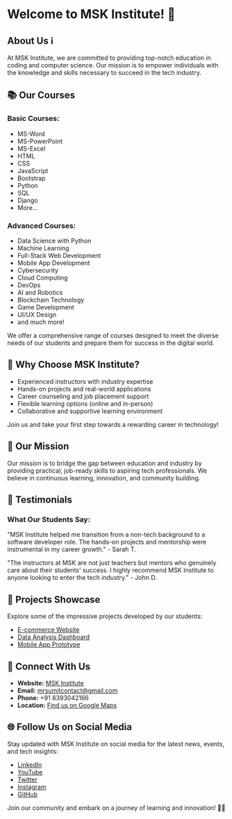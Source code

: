 # Welcome to MSK Institute! 🚀

## About Us ℹ️

At MSK Institute, we are committed to providing top-notch education in coding and computer science. Our mission is to empower individuals with the knowledge and skills necessary to succeed in the tech industry.

## 📚 Our Courses

### Basic Courses:
- MS-Word
- MS-PowerPoint
- MS-Excel
- HTML
- CSS
- JavaScript
- Bootstrap
- Python
- SQL
- Django
- More...

### Advanced Courses:
- Data Science with Python
- Machine Learning
- Full-Stack Web Development
- Mobile App Development
- Cybersecurity
- Cloud Computing
- DevOps
- AI and Robotics
- Blockchain Technology
- Game Development
- UI/UX Design
- and much more!

We offer a comprehensive range of courses designed to meet the diverse needs of our students and prepare them for success in the digital world.

## 🌟 Why Choose MSK Institute?

- Experienced instructors with industry expertise
- Hands-on projects and real-world applications
- Career counseling and job placement support
- Flexible learning options (online and in-person)
- Collaborative and supportive learning environment

Join us and take your first step towards a rewarding career in technology!

## 🎯 Our Mission

Our mission is to bridge the gap between education and industry by providing practical, job-ready skills to aspiring tech professionals. We believe in continuous learning, innovation, and community building.

## 💬 Testimonials

### What Our Students Say:

"MSK Institute helped me transition from a non-tech background to a software developer role. The hands-on projects and mentorship were instrumental in my career growth." - Sarah T.

"The instructors at MSK are not just teachers but mentors who genuinely care about their students' success. I highly recommend MSK Institute to anyone looking to enter the tech industry." - John D.

## 🚀 Projects Showcase

Explore some of the impressive projects developed by our students:

- [E-commerce Website](https://github.com/mskinstitute/e-commerce)
- [Data Analysis Dashboard](https://github.com/mskinstitute/data-analysis)
- [Mobile App Prototype](https://github.com/mskinstitute/mobile-app)

## 🌟 Connect With Us

- **Website:** [MSK Institute](https://mskinstitute.github.io)
- **Email:** mrsumitcontact@gmail.com
- **Phone:** +91 8393042166
- **Location:** [Find us on Google Maps](https://maps.app.goo.gl/MKvuyW13cFsrHY6f6)

## 🌐 Follow Us on Social Media

Stay updated with MSK Institute on social media for the latest news, events, and tech insights:

- [LinkedIn](https://www.linkedin.com/in/mskinstitute)
- [YouTube](https://www.youtube.com/mskinstitute)
- [Twitter](https://twitter.com/mskinstitute)
- [Instagram](https://www.instagram.com/mskinstitute.in)
- [GitHub](https://github.com/mskinstitute)

Join our community and embark on a journey of learning and innovation! 🌈✨
